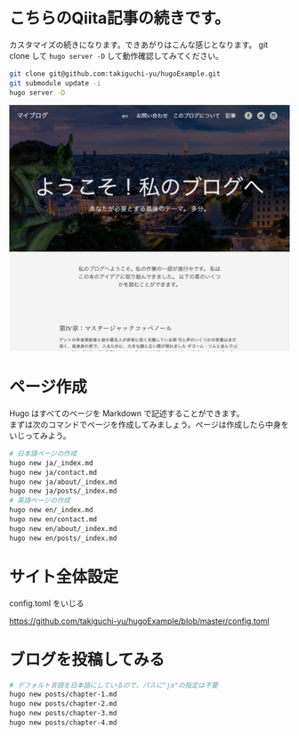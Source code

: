 # こちらのQiita記事の続きです。

カスタマイズの続きになります。できあがりはこんな感じとなります。
git clone して `hugo server -D` して動作確認してみてください。

```bash
git clone git@github.com:takiguchi-yu/hugoExample.git
git submodule update -i
hugo server -D
```

![トップページ](./_images/sc1.png)
# ページ作成

Hugo はすべてのページを Markdown で記述することができます。<br>
まずは次のコマンドでページを作成してみましょう。ページは作成したら中身をいじってみよう。

```bash
# 日本語ページの作成
hugo new ja/_index.md
hugo new ja/contact.md
hugo new ja/about/_index.md
hugo new ja/posts/_index.md
# 英語ページの作成
hugo new en/_index.md
hugo new en/contact.md
hugo new en/about/_index.md
hugo new en/posts/_index.md
```

# サイト全体設定

config.toml をいじる

https://github.com/takiguchi-yu/hugoExample/blob/master/config.toml

# ブログを投稿してみる

```Bash
# デフォルト言語を日本語にしているので、パスに"ja"の指定は不要
hugo new posts/chapter-1.md
hugo new posts/chapter-2.md
hugo new posts/chapter-3.md
hugo new posts/chapter-4.md
```